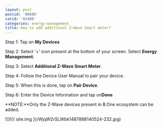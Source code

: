 ```yaml
---
layout: post
postid: '00600'
catid: '02400'
categories: energy-management
title: How to add additional Z-Wave Smart meter?
---
```


Step 1: Tap on **My Devices**

Step 2: Select '+' icon present at the bottom of your screen. Select **Energy Management.**

Step 3: Select **Additional Z-Wave Smart Meter**.

Step 4: Follow the Device User Manual to pair your device.

Step 5: When this is done, tap on **Pair Device**.

Step 6: Enter the Device Information and tap on**Done**

**NOTE:**Only the Z-Wave devices present in B.One ecosystem can be added.

![]({{ site.img }}/WjqW2rSLWbk1487888140524-232.jpg)